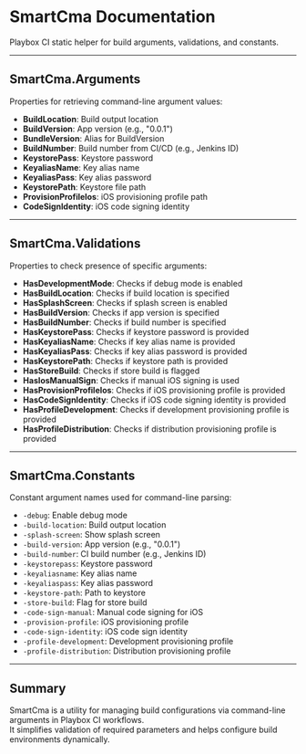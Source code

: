 ﻿# SmartCma Documentation

Playbox CI static helper for build arguments, validations, and constants.

---

## SmartCma.Arguments

Properties for retrieving command-line argument values:
- **BuildLocation**: Build output location
- **BuildVersion**: App version (e.g., "0.0.1")
- **BundleVersion**: Alias for BuildVersion
- **BuildNumber**: Build number from CI/CD (e.g., Jenkins ID)
- **KeystorePass**: Keystore password
- **KeyaliasName**: Key alias name
- **KeyaliasPass**: Key alias password
- **KeystorePath**: Keystore file path
- **ProvisionProfileIos**: iOS provisioning profile path
- **CodeSignIdentity**: iOS code signing identity

---

## SmartCma.Validations

Properties to check presence of specific arguments:
- **HasDevelopmentMode**: Checks if debug mode is enabled
- **HasBuildLocation**: Checks if build location is specified
- **HasSplashScreen**: Checks if splash screen is enabled
- **HasBuildVersion**: Checks if app version is specified
- **HasBuildNumber**: Checks if build number is specified
- **HasKeystorePass**: Checks if keystore password is provided
- **HasKeyaliasName**: Checks if key alias name is provided
- **HasKeyaliasPass**: Checks if key alias password is provided
- **HasKeystorePath**: Checks if keystore path is provided
- **HasStoreBuild**: Checks if store build is flagged
- **HasIosManualSign**: Checks if manual iOS signing is used
- **HasProvisionProfileIos**: Checks if iOS provisioning profile is provided
- **HasCodeSignIdentity**: Checks if iOS code signing identity is provided
- **HasProfileDevelopment**: Checks if development provisioning profile is provided
- **HasProfileDistribution**: Checks if distribution provisioning profile is provided

---

## SmartCma.Constants

Constant argument names used for command-line parsing:
- `-debug`: Enable debug mode
- `-build-location`: Build output location
- `-splash-screen`: Show splash screen
- `-build-version`: App version (e.g., "0.0.1")
- `-build-number`: CI build number (e.g., Jenkins ID)
- `-keystorepass`: Keystore password
- `-keyaliasname`: Key alias name
- `-keyaliaspass`: Key alias password
- `-keystore-path`: Path to keystore
- `-store-build`: Flag for store build
- `-code-sign-manual`: Manual code signing for iOS
- `-provision-profile`: iOS provisioning profile
- `-code-sign-identity`: iOS code sign identity
- `-profile-development`: Development provisioning profile
- `-profile-distribution`: Distribution provisioning profile

---

## Summary

SmartCma is a utility for managing build configurations via command-line arguments in Playbox CI workflows.  
It simplifies validation of required parameters and helps configure build environments dynamically.
